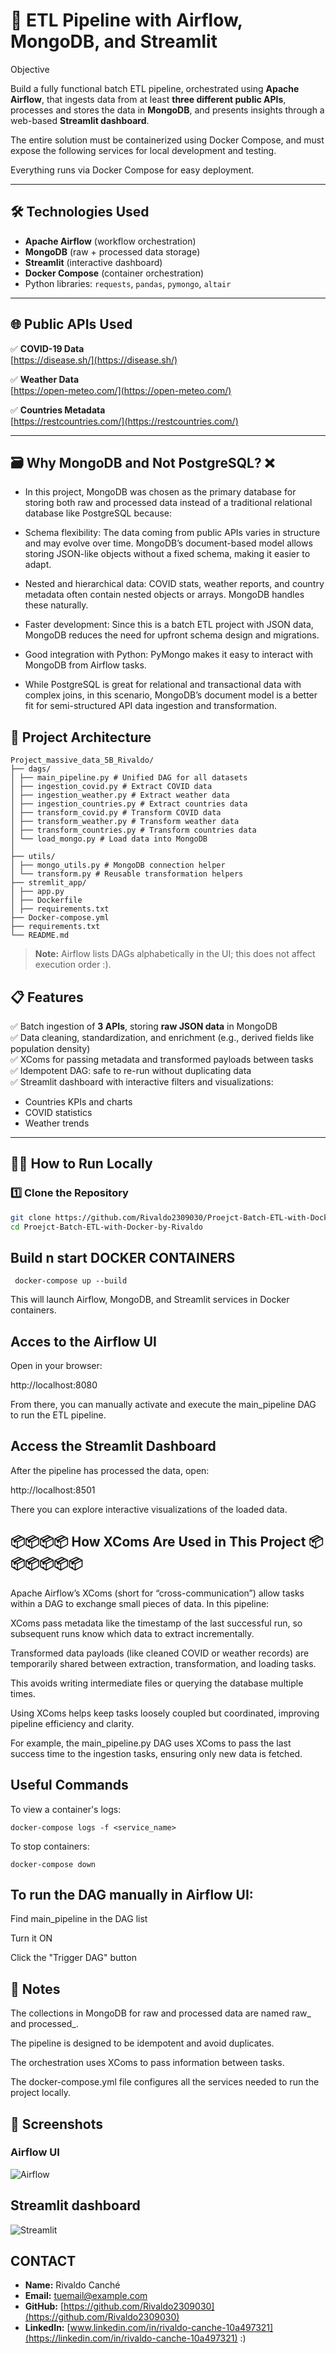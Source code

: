 # 📂 ETL Pipeline with Airflow, MongoDB, and Streamlit
Objective

Build a fully functional batch ETL pipeline, orchestrated using **Apache Airflow**, that ingests data from at least **three different public APIs**, processes and stores the data in **MongoDB**, and presents insights through a web-based **Streamlit dashboard**.

The entire solution must be containerized using Docker Compose, and must expose the following services for local development and testing.

Everything runs via Docker Compose for easy deployment.

---

## 🛠️ Technologies Used

- **Apache Airflow** (workflow orchestration)
- **MongoDB** (raw + processed data storage)
- **Streamlit** (interactive dashboard)
- **Docker Compose** (container orchestration)
- Python libraries: `requests`, `pandas`, `pymongo`, `altair`

---

## 🌐 Public APIs Used

✅ **COVID-19 Data**  
[https://disease.sh/](https://disease.sh/)

✅ **Weather Data**  
[https://open-meteo.com/](https://open-meteo.com/)

✅ **Countries Metadata**  
[https://restcountries.com/](https://restcountries.com/)

---

## 🗃️ Why MongoDB and Not PostgreSQL? ❌

- In this project, MongoDB was chosen as the primary database for storing both raw and processed data instead of a traditional relational database like PostgreSQL because:

- Schema flexibility: The data coming from public APIs varies in structure and may evolve over time. MongoDB’s document-based model allows storing JSON-like objects without a fixed schema, making it easier to adapt.

- Nested and hierarchical data: COVID stats, weather reports, and country metadata often contain nested objects or arrays. MongoDB handles these naturally.

- Faster development: Since this is a batch ETL project with JSON data, MongoDB reduces the need for upfront schema design and migrations.

- Good integration with Python: PyMongo makes it easy to interact with MongoDB from Airflow tasks.

- While PostgreSQL is great for relational and transactional data with complex joins, in this scenario, MongoDB’s document model is a better fit for semi-structured API data ingestion and transformation.


## 🧩 Project Architecture

```
Project_massive_data_5B_Rivaldo/
├── dags/
│ ├── main_pipeline.py # Unified DAG for all datasets
│ ├── ingestion_covid.py # Extract COVID data
│ ├── ingestion_weather.py # Extract weather data
│ ├── ingestion_countries.py # Extract countries data
│ ├── transform_covid.py # Transform COVID data
│ ├── transform_weather.py # Transform weather data
│ ├── transform_countries.py # Transform countries data
│ └── load_mongo.py # Load data into MongoDB
│
├── utils/
│ ├── mongo_utils.py # MongoDB connection helper
│ └── transform.py # Reusable transformation helpers
├── stremlit_app/
│ ├── app.py
│ ├── Dockerfile
│ ├── requirements.txt
├── Docker-compose.yml 
├── requirements.txt 
└── README.md 
```

> **Note:** Airflow lists DAGs alphabetically in the UI; this does not affect execution order :).

## 📋 Features

✅ Batch ingestion of **3 APIs**, storing **raw JSON data** in MongoDB  
✅ Data cleaning, standardization, and enrichment (e.g., derived fields like population density)  
✅ XComs for passing metadata and transformed payloads between tasks  
✅ Idempotent DAG: safe to re-run without duplicating data  
✅ Streamlit dashboard with interactive filters and visualizations:
- Countries KPIs and charts
- COVID statistics
- Weather trends

---

## 🧑‍💻 How to Run Locally

### 1️⃣ Clone the Repository

```bash
git clone https://github.com/Rivaldo2309030/Proejct-Batch-ETL-with-Docker-by-Rivaldo.git
cd Proejct-Batch-ETL-with-Docker-by-Rivaldo
 ```
 ## Build n start DOCKER CONTAINERS
```
 docker-compose up --build
```
 This will launch Airflow, MongoDB, and Streamlit services in Docker containers.

## Acces to the Airflow UI
Open in your browser:

http://localhost:8080

From there, you can manually activate and execute the main_pipeline DAG to run the ETL pipeline.

## Access the Streamlit Dashboard
After the pipeline has processed the data, open:

http://localhost:8501

There you can explore interactive visualizations of the loaded data.

## 📦📦📦📦 How XComs Are Used in This Project 📦📦📦📦📦📦
Apache Airflow’s XComs (short for “cross-communication”) allow tasks within a DAG to exchange small pieces of data. In this pipeline:

XComs pass metadata like the timestamp of the last successful run, so subsequent runs know which data to extract incrementally.

Transformed data payloads (like cleaned COVID or weather records) are temporarily shared between extraction, transformation, and loading tasks.

This avoids writing intermediate files or querying the database multiple times.

Using XComs helps keep tasks loosely coupled but coordinated, improving pipeline efficiency and clarity.

For example, the main_pipeline.py DAG uses XComs to pass the last success time to the ingestion tasks, ensuring only new data is fetched.

## Useful Commands
To view a container's logs:

```
docker-compose logs -f <service_name>
```
To stop containers:

```
docker-compose down
```
## To run the DAG manually in Airflow UI:

Find main_pipeline in the DAG list

Turn it ON

Click the "Trigger DAG" button

## 📝 Notes
The collections in MongoDB for raw and processed data are named raw_<dataset> and processed_<dataset>.

The pipeline is designed to be idempotent and avoid duplicates.

The orchestration uses XComs to pass information between tasks.

The docker-compose.yml file configures all the services needed to run the project locally.

## 📸 Screenshots

### Airflow UI

![Airflow](images/Airflow.png)

## Streamlit dashboard 

![Streamlit](images/Streamlit.png)

## CONTACT

- **Name:** Rivaldo Canché
- **Email:** tuemail@example.com
- **GitHub:** [https://github.com/Rivaldo2309030](https://github.com/Rivaldo2309030)
- **LinkedIn:** [www.linkedin.com/in/rivaldo-canche-10a497321](https://linkedin.com/in/rivaldo-canche-10a497321)  :)
